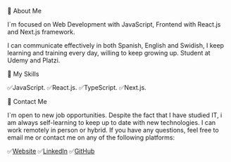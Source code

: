 🔵 About Me

I`m focused on Web Development with JavaScript, Frontend with React.js and Next.js framework. 

I can communicate effectively in both Spanish, English and Swidish, I keep learning and training every day, willing to keep growing up. Student at Udemy and Platzi.

🔵 My Skills

✅JavaScript.
✅React.js.
✅TypeScript.
✅Next.js.

🔵 Contact Me

I`m open to new job opportunities. Despite the fact that I have studied IT, i am always self-learning to keep up to date with new technologies. I can work remotely in person or hybrid. If you have any questions, feel free to email me or contact me on any of the following platforms:

✅[Website](https://jochysoto.github.io/)
✅[LinkedIn](https://www.linkedin.com/in/jose-soto-5a43b774/)
✅[GitHub](https://github.com/JoseASR/)